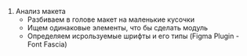 1. Анализ макета
    - Разбиваем в голове макет на маленькие кусочки
    - Ищем одинаковые элементы, что бы сделать модуль
    - Определяем исрользуемые шрифты и его типы (Figma Plugin - Font Fascia)
    
